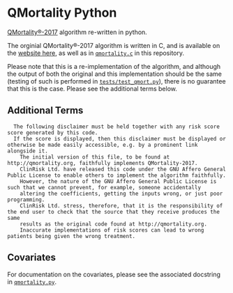 # QMortality Python

[QMortality®-2017](https://qmortality.org) algorithm re-written in python.

The orginial QMortality®-2017 algorithm is written in C, and is available on the [website here](https://qmortality.org/src.php), as well as in [`qmortality.c`](./qmortality.c) in this repository.

Please note that this is a re-implementation of the algorithm, and although the output of both the original and this implementation should be the same (testing of such is performed in [`tests/test_qmort.py`](./tests/test_qmort.py)), there is no guarantee that this is the case. Please see the additional terms below.

## Additional Terms
```
  The following disclaimer must be held together with any risk score score generated by this code.  
  If the score is displayed, then this disclaimer must be displayed or otherwise be made easily accessible, e.g. by a prominent link alongside it.
    The initial version of this file, to be found at http://qmortality.org, faithfully implements QMortality-2017.
    ClinRisk Ltd. have released this code under the GNU Affero General Public License to enable others to implement the algorithm faithfully.
    However, the nature of the GNU Affero General Public License is such that we cannot prevent, for example, someone accidentally 
    altering the coefficients, getting the inputs wrong, or just poor programming.
    ClinRisk Ltd. stress, therefore, that it is the responsibility of the end user to check that the source that they receive produces the same 
    results as the original code found at http://qmortality.org.
    Inaccurate implementations of risk scores can lead to wrong patients being given the wrong treatment.
```

## Covariates

For documentation on the covariates, please see the associated docstring in [`qmortality.py`](./qmortality.py).